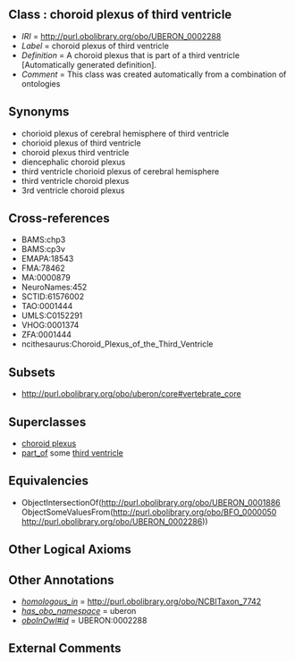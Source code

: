 
## Class : choroid plexus of third ventricle

 * *IRI* = http://purl.obolibrary.org/obo/UBERON_0002288
 * *Label* = choroid plexus of third ventricle
 * *Definition* = A choroid plexus that is part of a third ventricle [Automatically generated definition].
 * *Comment* = This class was created automatically from a combination of ontologies

## Synonyms

 * chorioid plexus of cerebral hemisphere of third ventricle
 * chorioid plexus of third ventricle
 * choroid plexus third ventricle
 * diencephalic choroid plexus 
 * third ventricle chorioid plexus of cerebral hemisphere
 * third ventricle choroid plexus
 * 3rd ventricle choroid plexus

## Cross-references

 * BAMS:chp3
 * BAMS:cp3v
 * EMAPA:18543
 * FMA:78462
 * MA:0000879
 * NeuroNames:452
 * SCTID:61576002
 * TAO:0001444
 * UMLS:C0152291
 * VHOG:0001374
 * ZFA:0001444
 * ncithesaurus:Choroid_Plexus_of_the_Third_Ventricle

## Subsets

 * http://purl.obolibrary.org/obo/uberon/core#vertebrate_core

## Superclasses

 * [choroid plexus](../../UBERON/86/UBERON_0001886.md)
 * [part_of](../../BFO/50/BFO_0000050.md) some [third ventricle](../../UBERON/86/UBERON_0002286.md)

## Equivalencies

 * ObjectIntersectionOf(<http://purl.obolibrary.org/obo/UBERON_0001886> ObjectSomeValuesFrom(<http://purl.obolibrary.org/obo/BFO_0000050> <http://purl.obolibrary.org/obo/UBERON_0002286>))

## Other Logical Axioms


## Other Annotations

 * *[homologous_in](../../core#homologous/in/core#homologous_in.md)* = http://purl.obolibrary.org/obo/NCBITaxon_7742
 * *[has_obo_namespace](../../ce/oboInOwl#hasOBONamespace.md)* = uberon
 * *[oboInOwl#id](../../id/oboInOwl#id.md)* = UBERON:0002288

## External Comments

